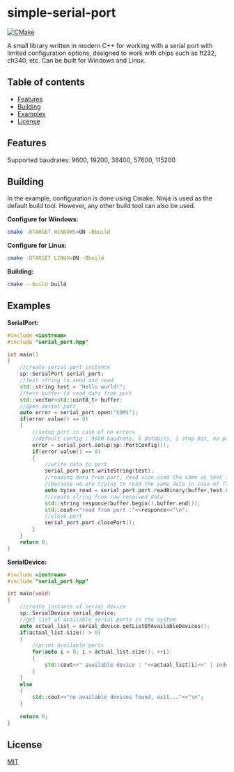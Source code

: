 # simple-serial-port

[![CMake](https://github.com/SergeyTatarchenko/simple-serial-port/actions/workflows/cmake-multi-platform.yml/badge.svg)](https://github.com/SergeyTatarchenko/simple-serial-port/actions/workflows/cmake-multi-platform.yml)

A small library written in modern C++ for working with a serial port with limited configuration options, designed to work with chips such as ft232, ch340, etc. Can be built for Windows and Linux.

## Table of contents
* [Features](#features)
* [Building](#building)
* [Examples](#examples)
* [License](#license)

## Features

Supported baudrates:  9600, 19200, 38400, 57600, 115200

## Building

In the example, configuration is done using Cmake. Ninja is used as the default build tool. However, any other build tool can also be used.

**Configure for Windows:** 

```sh
cmake -DTARGET_WINDOWS=ON -Bbuild
```
**Configure for Linux:** 

```sh
cmake -DTARGET_LINUX=ON -Bbuild
```

**Building:**
```sh
cmake --build build
```

## Examples

**SerialPort:**

```c++
#include <iostream>
#include "serial_port.hpp"

int main()
{
    //create serial port instance
    sp::SerialPort serial_port;
    //test string to send and read
    std::string test = "Hello world!";
    //test buffer to read data from port
    std::vector<std::uint8_t> buffer;
    //open serial port
    auto error = serial_port.open("COM1");
    if(error.value() == 0)
    {
        //setup port in case of no errors
        //default config : 9600 baudrate, 8 databits, 1 stop bit, no parity, 1s timeout
        error = serial_port.setup(sp::PortConfig()); 
        if(error.value() == 0)
        {
            //write data to port   
            serial_port.port.writeString(test);
            //reading data from port, read size used the same as test string has, 
            //because we are trying to read the same data in case of TX/RX pin shorting
            auto bytes_read = serial_port.port.readBinary(buffer,test.size());
            //create string from raw received data 
            std::string responce(buffer.begin(),buffer.end());
            std::cout<<"read from port :"<<responce<<"\n";
            //close port
            serial_port.port.closePort();
        }
    }
    return 0;
}
```

**SerialDevice:**

```c++
#include <iostream>
#include "serial_port.hpp"

int main(void)
{
    //create instance of serial device
    sp::SerialDevice serial_device;
    //get list of available serial ports in the system
    auto actual_list = serial_device.getListOfAvailableDevices();
    if(actual_list.size() > 0)
    {
        //print available ports
        for(auto i = 0; i < actual_list.size(); ++i)
        {
            std::cout<<" available device : "<<actual_list[i]<<" | index : "<<i<<"\n";
        }
    }
    else
    {
        std::cout<<"no available devises found, exit..."<<"\n";
    }
    
    return 0;
}
```

## License

[MIT](https://choosealicense.com/licenses/mit/)
